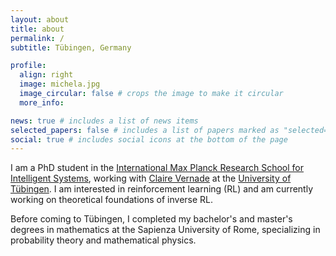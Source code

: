 ```yaml
---
layout: about
title: about
permalink: /
subtitle: Tübingen, Germany

profile:
  align: right
  image: michela.jpg
  image_circular: false # crops the image to make it circular
  more_info: 

news: true # includes a list of news items
selected_papers: false # includes a list of papers marked as "selected={true}"
social: true # includes social icons at the bottom of the page
---
```


I am a PhD student in the [International Max Planck Research School for Intelligent Systems](https://imprs.is.mpg.de/), working with [Claire Vernade](https://www.cvernade.com/) at the [University of Tübingen](https://uni-tuebingen.de/en/).
I am interested in reinforcement learning (RL) and am currently working on theoretical foundations of inverse RL.

Before coming to Tübingen, I completed my bachelor's and master's degrees in mathematics at the Sapienza University of Rome, specializing in probability theory and mathematical physics.
